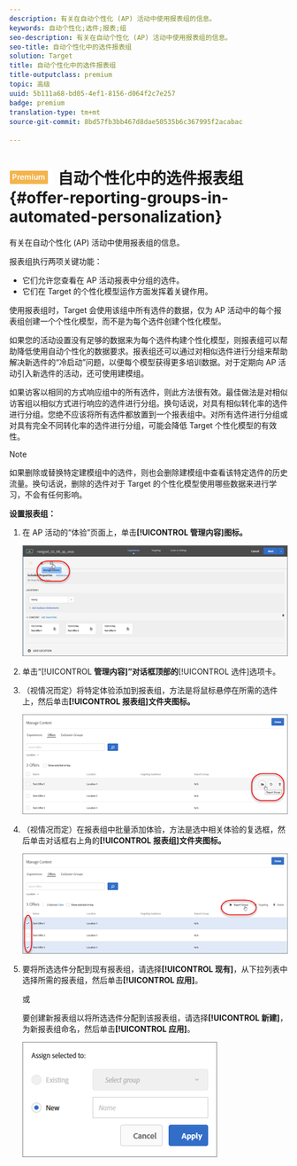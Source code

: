 ```yaml
---
description: 有关在自动个性化 (AP) 活动中使用报表组的信息。
keywords: 自动个性化;选件;报表;组
seo-description: 有关在自动个性化 (AP) 活动中使用报表组的信息。
seo-title: 自动个性化中的选件报表组
solution: Target
title: 自动个性化中的选件报表组
title-outputclass: premium
topic: 高级
uuid: 5b111a68-bd05-4ef1-8156-d064f2c7e257
badge: premium
translation-type: tm+mt
source-git-commit: 8bd57fb3bb467d8dae50535b6c367995f2acabac

---
```



# ![PREMIUM](/help/assets/premium.png) 自动个性化中的选件报表组{#offer-reporting-groups-in-automated-personalization}

有关在自动个性化 (AP) 活动中使用报表组的信息。

报表组执行两项关键功能：

* 它们允许您查看在 AP 活动报表中分组的选件。
* 它们在 Target 的个性化模型运作方面发挥着关键作用。

使用报表组时，Target 会使用该组中所有选件的数据，仅为 AP 活动中的每个报表组创建一个个性化模型，而不是为每个选件创建个性化模型。

如果您的活动设置没有足够的数据来为每个选件构建个性化模型，则报表组可以帮助降低使用自动个性化的数据要求。报表组还可以通过对相似选件进行分组来帮助解决新选件的“冷启动”问题，以便每个模型获得更多培训数据。对于定期向 AP 活动引入新选件的活动，还可使用建模组。

如果访客以相同的方式响应组中的所有选件，则此方法很有效。最佳做法是对相似访客组以相似方式进行响应的选件进行分组。换句话说，对具有相似转化率的选件进行分组。您绝不应该将所有选件都放置到一个报表组中。对所有选件进行分组或对具有完全不同转化率的选件进行分组，可能会降低 Target 个性化模型的有效性。

>[!NOTE]
>
>如果删除或替换特定建模组中的选件，则也会删除建模组中查看该特定选件的历史流量。换句话说，删除的选件对于 Target 的个性化模型使用哪些数据来进行学习，不会有任何影响。

**设置报表组：**

1. 在 AP 活动的“体验”页面上，单击&#x200B;**[!UICONTROL 管理内容]图标。**

   ![](assets/ap_manage_content.png)

1. 单击“[!UICONTROL **管理内容]”对话框顶部的**[!UICONTROL 选件]选项卡。
1. （视情况而定）将特定体验添加到报表组，方法是将鼠标悬停在所需的选件上，然后单击&#x200B;**[!UICONTROL 报表组]文件夹图标。**

   ![](assets/ap_manage_content_2.png)

1. （视情况而定）在报表组中批量添加体验，方法是选中相关体验的复选框，然后单击对话框右上角的&#x200B;**[!UICONTROL 报表组]文件夹图标。**

   ![](assets/ap_reporting_groups.png)

1. 要将所选选件分配到现有报表组，请选择&#x200B;**[!UICONTROL 现有]**，从下拉列表中选择所需的报表组，然后单击&#x200B;**[!UICONTROL 应用]**。

   或

   要创建新报表组以将所选选件分配到该报表组，请选择&#x200B;**[!UICONTROL 新建]**，为新报表组命名，然后单击&#x200B;**[!UICONTROL 应用]**。

   ![](assets/ap_manage_content_3.png)

